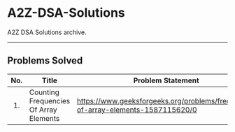 ﻿# A2Z-DSA-Solutions

A2Z DSA Solutions archive.
___

## Problems Solved
|No.|Title|Problem Statement|Solution|
|:-:|-|-|-|
|1.| Counting Frequencies Of Array Elements | https://www.geeksforgeeks.org/problems/frequency-of-array-elements-1587115620/0 | [C++](https://github.com/The-EleetCoder/A2Z-DSA-Solutions/blob/main/01_LearnTheBasics/05_BasicHashing/01_CountingFrequenciesOfArrayElements.cpp)|
